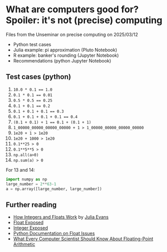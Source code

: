 # What are computers good for? Spoiler: it's not (precise) computing

Files from the Unseminar on precise computing on 2025/03/12
- Python test cases
- Julia example: pi approximation (Pluto Notebook)
- R example: banker's rounding (Jupyter Notebook)
- Recommendations (python Jupyter Notebook)

## Test cases (python)

1. `10.0 * 0.1 == 1.0`
2. `0.1 * 0.1 == 0.01`
3. `0.5 * 0.5 == 0.25`
4. `0.1 + 0.1 == 0.2`
5. `0.1 + 0.1 + 0.1 == 0.3`
6. `0.1 + 0.1 + 0.1 + 0.1 == 0.4`
7. `(0.1 + 0.1) + 1 == 0.1 + (0.1 + 1)`
8. `1_00000_00000_00000_00000 + 1 > 1_00000_00000_00000_00000`
9. `1e20 + 1 > 1e20`
10. `1e20 + 1000 > 1e20`
11. `0.1**25 > 0`
12. `0.1**5**5 > 0`
13. `np.all(a>0)`
14. `np.sum(a) > 0`

For 13 and 14:
```python
import numpy as np
large_number = 2**63-1
a = np.array([large_number, large_number])
```

## Further reading
- [How Integers and Floats Work](https://wizardzines.com/zines/integers-floats/) by [Julia Evans](https://jvns.ca/)
- [Float Exposed](https://float.exposed/)
- [Integer Exposed](https://integer.exposed/)
- [Python Documentation on Float Issues](https://docs.python.org/3/tutorial/floatingpoint.html)
- [What Every Computer Scientist Should Know About Floating-Point Arithmetic](https://docs.oracle.com/cd/E19957-01/806-3568/ncg_goldberg.html)
